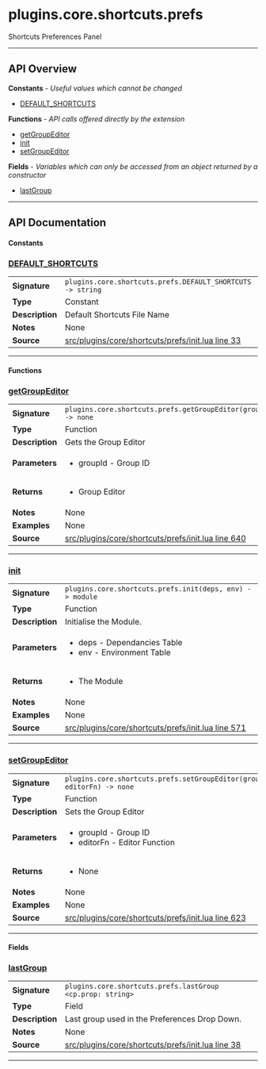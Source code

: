 # plugins.core.shortcuts.prefs

Shortcuts Preferences Panel

---

## API Overview
**Constants** - _Useful values which cannot be changed_
 * [DEFAULT_SHORTCUTS](#default_shortcuts)

**Functions** - _API calls offered directly by the extension_
 * [getGroupEditor](#getgroupeditor)
 * [init](#init)
 * [setGroupEditor](#setgroupeditor)

**Fields** - _Variables which can only be accessed from an object returned by a constructor_
 * [lastGroup](#lastgroup)


---

## API Documentation

#### Constants


### [DEFAULT_SHORTCUTS](#default_shortcuts)

|                                             |                                                                                     |
| --------------------------------------------|-------------------------------------------------------------------------------------|
| **Signature**                               | `plugins.core.shortcuts.prefs.DEFAULT_SHORTCUTS -> string`                                                                    |
| **Type**                                    | Constant                                                                     |
| **Description**                             | Default Shortcuts File Name                                                                     |
| **Notes**                                   | None |
| **Source**                                  | [src/plugins/core/shortcuts/prefs/init.lua line 33](https://github.com/CommandPost/CommandPost/blob/develop/src/plugins/core/shortcuts/prefs/init.lua#L33) |

---

#### Functions


### [getGroupEditor](#getgroupeditor)

|                                             |                                                                                     |
| --------------------------------------------|-------------------------------------------------------------------------------------|
| **Signature**                               | `plugins.core.shortcuts.prefs.getGroupEditor(groupId) -> none`                                                                    |
| **Type**                                    | Function                                                                     |
| **Description**                             | Gets the Group Editor                                                                     |
| **Parameters**                              | <ul><li>groupId - Group ID</li></ul> |
| **Returns**                                 | <ul><li>Group Editor</li></ul>          |
| **Notes**                                   | None |
| **Examples**                                | None |
| **Source**                                  | [src/plugins/core/shortcuts/prefs/init.lua line 640](https://github.com/CommandPost/CommandPost/blob/develop/src/plugins/core/shortcuts/prefs/init.lua#L640) |

---


### [init](#init)

|                                             |                                                                                     |
| --------------------------------------------|-------------------------------------------------------------------------------------|
| **Signature**                               | `plugins.core.shortcuts.prefs.init(deps, env) -> module`                                                                    |
| **Type**                                    | Function                                                                     |
| **Description**                             | Initialise the Module.                                                                     |
| **Parameters**                              | <ul><li>deps - Dependancies Table</li><li>env - Environment Table</li></ul> |
| **Returns**                                 | <ul><li>The Module</li></ul>          |
| **Notes**                                   | None |
| **Examples**                                | None |
| **Source**                                  | [src/plugins/core/shortcuts/prefs/init.lua line 571](https://github.com/CommandPost/CommandPost/blob/develop/src/plugins/core/shortcuts/prefs/init.lua#L571) |

---


### [setGroupEditor](#setgroupeditor)

|                                             |                                                                                     |
| --------------------------------------------|-------------------------------------------------------------------------------------|
| **Signature**                               | `plugins.core.shortcuts.prefs.setGroupEditor(groupId, editorFn) -> none`                                                                    |
| **Type**                                    | Function                                                                     |
| **Description**                             | Sets the Group Editor                                                                     |
| **Parameters**                              | <ul><li>groupId - Group ID</li><li>editorFn - Editor Function</li></ul> |
| **Returns**                                 | <ul><li>None</li></ul>          |
| **Notes**                                   | None |
| **Examples**                                | None |
| **Source**                                  | [src/plugins/core/shortcuts/prefs/init.lua line 623](https://github.com/CommandPost/CommandPost/blob/develop/src/plugins/core/shortcuts/prefs/init.lua#L623) |

---

#### Fields


### [lastGroup](#lastgroup)

|                                             |                                                                                     |
| --------------------------------------------|-------------------------------------------------------------------------------------|
| **Signature**                               | `plugins.core.shortcuts.prefs.lastGroup <cp.prop: string>`                                                                    |
| **Type**                                    | Field                                                                     |
| **Description**                             | Last group used in the Preferences Drop Down.                                                                     |
| **Notes**                                   | None |
| **Source**                                  | [src/plugins/core/shortcuts/prefs/init.lua line 38](https://github.com/CommandPost/CommandPost/blob/develop/src/plugins/core/shortcuts/prefs/init.lua#L38) |

---

